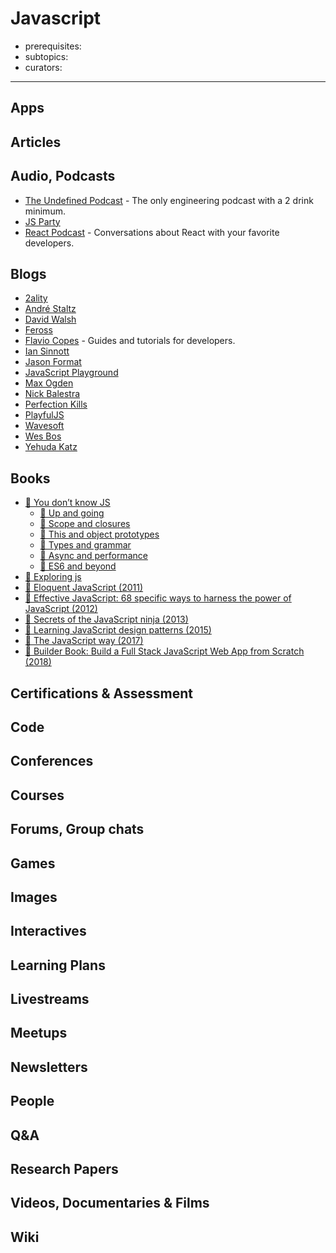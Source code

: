 # Javascript

- prerequisites:
- subtopics:
- curators:

------

## Apps

## Articles

## Audio, Podcasts

- [The Undefined Podcast](https://overcast.fm/itunes1451541555/the-undefined-podcast) - The only engineering podcast with a 2 drink minimum.
- [JS Party](https://changelog.com/jsparty)
- [React Podcast](https://reactpodcast.simplecast.fm/) - Conversations about React with your favorite developers.


## Blogs

- [2ality](http://2ality.com/)
- [André Staltz](http://staltz.com/blog.html)
- [David Walsh](https://davidwalsh.name/tutorials/features)
- [Feross](https://feross.org/)
- [Flavio Copes](https://flaviocopes.com/) - Guides and tutorials for developers.
- [Ian Sinnott](http://blog.iansinnott.com/)
- [Jason Format](https://jasonformat.com/)
- [JavaScript Playground](https://javascriptplayground.com)
- [Max Ogden](https://maxogden.com/index.html)
- [Nick Balestra](http://nick.balestra.ch/)
- [Perfection Kills](http://perfectionkills.com/)
- [PlayfulJS](http://www.playfuljs.com)
- [Wavesoft](http://wavesoft.github.io/)
- [Wes Bos](http://wesbos.com/blog/)
- [Yehuda Katz](http://yehudakatz.com/)


## Books

- [📖 You don’t know JS](https://github.com/getify/You-Dont-Know-JS)
  - [📖 Up and going](https://github.com/getify/You-Dont-Know-JS/tree/master/up%20%26%20going)
  - [📖 Scope and closures](https://github.com/getify/You-Dont-Know-JS/blob/master/scope%20&%20closures/README.md#you-dont-know-js-scope--closures)
  - [📖 This and object prototypes](https://github.com/getify/You-Dont-Know-JS/blob/master/this%20&%20object%20prototypes/README.md#you-dont-know-js-this--object-prototypes)
  - [📖 Types and grammar](https://github.com/getify/You-Dont-Know-JS/blob/master/types%20&%20grammar/README.md#you-dont-know-js-types--grammar)
  - [📖 Async and performance](https://github.com/getify/You-Dont-Know-JS/blob/master/async%20&%20performance/README.md#you-dont-know-js-async--performance)
  - [📖 ES6 and beyond](https://github.com/getify/You-Dont-Know-JS/blob/master/es6%20&%20beyond/README.md#you-dont-know-js-es6--beyond)
- [📖 Exploring js](http://exploringjs.com/)
- [📖 Eloquent JavaScript (2011)](http://eloquentjavascript.net/00_intro.html)
- [📕 Effective JavaScript: 68 specific ways to harness the power of JavaScript (2012)](http://www.goodreads.com/book/show/13705402-effective-javascript)
- [📕 Secrets of the JavaScript ninja (2013)](http://www.goodreads.com/book/show/4373732-secrets-of-the-javascript-ninja)
- [📖 Learning JavaScript design patterns (2015)](https://addyosmani.com/resources/essentialjsdesignpatterns/book/)
- [📖 The JavaScript way (2017)](https://leanpub.com/thejsway)
- [📖 Builder Book: Build a Full Stack JavaScript Web App from Scratch (2018)](https://builderbook.org/book)


## Certifications & Assessment

## Code

## Conferences

## Courses

## Forums, Group chats

## Games

## Images

## Interactives

## Learning Plans

## Livestreams

## Meetups

## Newsletters

## People

## Q&A

## Research Papers

## Videos, Documentaries & Films

## Wiki
